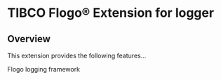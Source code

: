 # TIBCO Flogo® Extension for logger 

## Overview

This extension provides the following features...

Flogo logging framework

